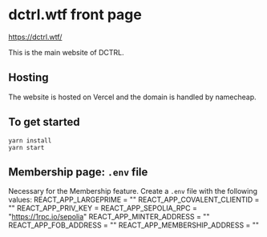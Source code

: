 # dctrl.wtf front page
https://dctrl.wtf/

This is the main website of DCTRL.

## Hosting
The website is hosted on Vercel and the domain is handled by namecheap.

## To get started
```
yarn install
yarn start
```

## Membership page: `.env` file
Necessary for the Membership feature. Create a `.env` file with the following values:
REACT_APP_LARGEPRIME = ""
REACT_APP_COVALENT_CLIENTID = ""
REACT_APP_PRIV_KEY = 
REACT_APP_SEPOLIA_RPC = "https://1rpc.io/sepolia"
REACT_APP_MINTER_ADDRESS = ""
REACT_APP_FOB_ADDRESS = ""
REACT_APP_MEMBERSHIP_ADDRESS = ""
